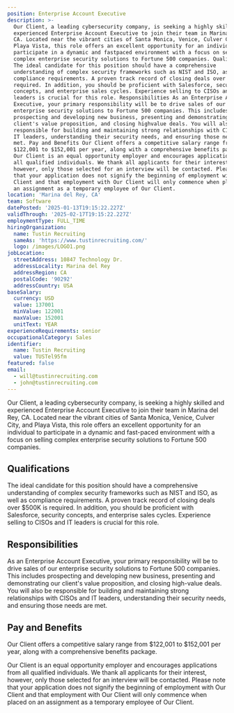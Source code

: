 ```yaml
---
position: Enterprise Account Executive
description: >-
  Our Client, a leading cybersecurity company, is seeking a highly skilled and
  experienced Enterprise Account Executive to join their team in Marina del Rey,
  CA. Located near the vibrant cities of Santa Monica, Venice, Culver City, and
  Playa Vista, this role offers an excellent opportunity for an individual to
  participate in a dynamic and fastpaced environment with a focus on selling
  complex enterprise security solutions to Fortune 500 companies. Qualifications
  The ideal candidate for this position should have a comprehensive
  understanding of complex security frameworks such as NIST and ISO, as well as
  compliance requirements. A proven track record of closing deals over $500K is
  required. In addition, you should be proficient with Salesforce, security
  concepts, and enterprise sales cycles. Experience selling to CISOs and IT
  leaders is crucial for this role. Responsibilities As an Enterprise Account
  Executive, your primary responsibility will be to drive sales of our
  enterprise security solutions to Fortune 500 companies. This includes
  prospecting and developing new business, presenting and demonstrating our
  client's value proposition, and closing highvalue deals. You will also be
  responsible for building and maintaining strong relationships with CISOs and
  IT leaders, understanding their security needs, and ensuring those needs are
  met. Pay and Benefits Our Client offers a competitive salary range from
  $122,001 to $152,001 per year, along with a comprehensive benefits package.
  Our Client is an equal opportunity employer and encourages applications from
  all qualified individuals. We thank all applicants for their interest,
  however, only those selected for an interview will be contacted. Please note
  that your application does not signify the beginning of employment with Our
  Client and that employment with Our Client will only commence when placed on
  an assignment as a temporary employee of Our Client.
location: 'Marina del Rey, CA'
team: Software
datePosted: '2025-01-13T19:15:22.227Z'
validThrough: '2025-02-17T19:15:22.227Z'
employmentType: FULL_TIME
hiringOrganization:
  name: Tustin Recruiting
  sameAs: 'https://www.tustinrecruiting.com/'
  logo: /images/LOGO1.png
jobLocation:
  streetAddress: 10847 Technology Dr.
  addressLocality: Marina del Rey
  addressRegion: CA
  postalCode: '90292'
  addressCountry: USA
baseSalary:
  currency: USD
  value: 137001
  minValue: 122001
  maxValue: 152001
  unitText: YEAR
experienceRequirements: senior
occupationalCategory: Sales
identifier:
  name: Tustin Recruiting
  value: TUSTel95fm
featured: false
email:
  - will@tustinrecruiting.com
  - john@tustinrecruiting.com
---
```




Our Client, a leading cybersecurity company, is seeking a highly skilled and experienced Enterprise Account Executive to join their team in Marina del Rey, CA. Located near the vibrant cities of Santa Monica, Venice, Culver City, and Playa Vista, this role offers an excellent opportunity for an individual to participate in a dynamic and fast-paced environment with a focus on selling complex enterprise security solutions to Fortune 500 companies.

## Qualifications
The ideal candidate for this position should have a comprehensive understanding of complex security frameworks such as NIST and ISO, as well as compliance requirements. A proven track record of closing deals over $500K is required. In addition, you should be proficient with Salesforce, security concepts, and enterprise sales cycles. Experience selling to CISOs and IT leaders is crucial for this role.

## Responsibilities
As an Enterprise Account Executive, your primary responsibility will be to drive sales of our enterprise security solutions to Fortune 500 companies. This includes prospecting and developing new business, presenting and demonstrating our client's value proposition, and closing high-value deals. You will also be responsible for building and maintaining strong relationships with CISOs and IT leaders, understanding their security needs, and ensuring those needs are met.

## Pay and Benefits
Our Client offers a competitive salary range from $122,001 to $152,001 per year, along with a comprehensive benefits package. 

Our Client is an equal opportunity employer and encourages applications from all qualified individuals. We thank all applicants for their interest, however, only those selected for an interview will be contacted. Please note that your application does not signify the beginning of employment with Our Client and that employment with Our Client will only commence when placed on an assignment as a temporary employee of Our Client.
